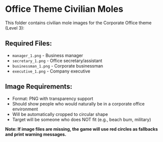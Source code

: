 # Office Theme Civilian Moles  

This folder contains civilian mole images for the Corporate Office theme (Level 3):

## Required Files:
- `manager_1.png` - Business manager
- `secretary_1.png` - Office secretary/assistant
- `businessman_1.png` - Corporate businessman
- `executive_1.png` - Company executive

## Image Requirements:
- Format: PNG with transparency support
- Should show people who would naturally be in a corporate office environment
- Will be automatically cropped to circular shape
- Target will be someone who does NOT fit (e.g., beach bum, military)

**Note: If image files are missing, the game will use red circles as fallbacks and print warning messages.**